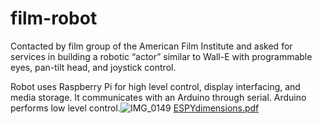 # film-robot

Contacted by film group of the American Film Institute and asked for services in building a robotic “actor” similar to Wall-E with programmable eyes, pan-tilt head, and joystick control.

Robot uses Raspberry Pi for high level control, display interfacing, and media storage. It communicates with an Arduino through serial. Arduino performs low level control.![IMG_0149](https://github.com/mkuznets23/film-robot/assets/77693398/7c686fd0-5222-4f04-8c7e-e9716a9a8974)
[ESPYdimensions.pdf](https://github.com/mkuznets23/film-robot/files/14203354/ESPYdimensions.pdf)
